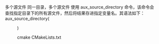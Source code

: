 多个源文件
同一目录，多个源文件
使用 aux_source_directory 命令，该命令会查找指定目录下的所有源文件，然后将结果存进指定变量名。其语法如下：
aux_source_directory(<dir> <variable>)

cmake CMakeLists.txt
